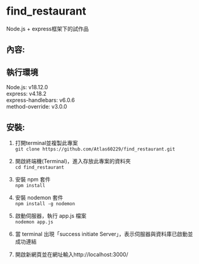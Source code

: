 # find_restaurant
Node.js + express框架下的試作品

## 內容:


## 執行環境
Node.js: v18.12.0 <br>
express: v4.18.2 <br>
express-handlebars: v6.0.6 <br>
method-override: v3.0.0

## 安裝:
1. 打開terminal並複製此專案 <br>
`git clone https://github.com/Atlas60229/find_restaurant.git`

2. 開啟終端機(Terminal)，進入存放此專案的資料夾 <br>
`cd find_restaurant`

3. 安裝 npm 套件 <br>
`npm install`

4. 安裝 nodemon 套件 <br>
`npm install -g nodemon`
 

5. 啟動伺服器，執行 app.js 檔案<br>
`nodemon app.js`

6. 當 terminal 出現「success initiate Server」，表示伺服器與資料庫已啟動並成功連結<br>

7. 開啟新網頁並在網址輸入http://localhost:3000/<br>
